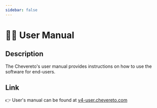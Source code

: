 ```yaml
---
sidebar: false
---
```


# 👩‍💻 User Manual

## Description

The Chevereto's user manual provides instructions on how to use the software for end-users.

## Link

👉 User's manual can be found at [v4-user.chevereto.com](https://v4-user.chevereto.com/)
